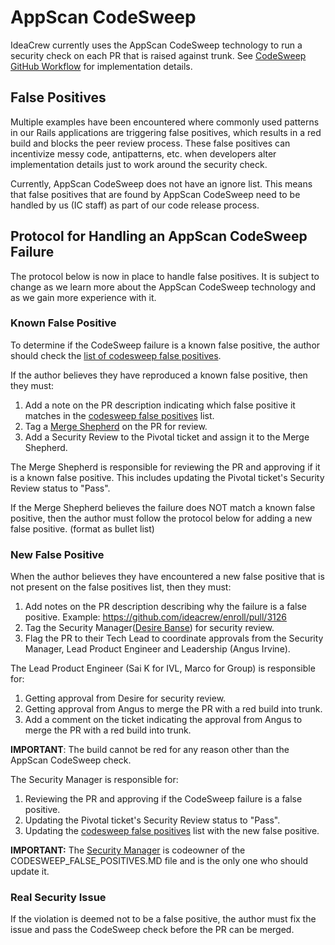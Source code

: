 # AppScan CodeSweep
IdeaCrew currently uses the AppScan CodeSweep technology to run a security check on each PR that is raised against trunk. See [CodeSweep GitHub Workflow](/.github/workflows/codesweep.yml) for implementation details.

## False Positives
Multiple examples have been encountered where commonly used patterns in our Rails applications are triggering false positives, which results in a red build and blocks the peer review process.  These false positives can incentivize messy code, antipatterns, etc. when developers alter implementation details just to work around the security check.

Currently, AppScan CodeSweep does not have an ignore list. This means that false positives that are found by AppScan CodeSweep need to be handled by us (IC staff) as part of our code release process.

## Protocol for Handling an AppScan CodeSweep Failure
The protocol below is now in place to handle false positives.  It is subject to change as we learn more about the AppScan CodeSweep technology and as we gain more experience with it.

### Known False Positive
To determine if the CodeSweep failure is a known false positive, the author should check the [list of codesweep false positives](CODESWEEP_FALSE_POSITIVES.MD).

If the author believes they have reproduced a known false positive, then they must:
1. Add a note on the PR description indicating which false positive it matches in the [codesweep false positives](CODESWEEP_FALSE_POSITIVES.MD) list.
2. Tag a [Merge Shepherd](https://github.com/orgs/ideacrew/teams/merge-shepherds) on the PR for review.
3. Add a Security Review to the Pivotal ticket and assign it to the Merge Shepherd.

The Merge Shepherd is responsible for reviewing the PR  and approving if it is a known false positive. This includes updating the Pivotal ticket's Security Review status to "Pass".  

If the Merge Shepherd believes the failure does NOT match a known false positive, then the author must follow the protocol below for adding a new false positive. (format as bullet list)

### New False Positive
When the author believes they have encountered a new false positive that is not present on the false positives list, then they must:
1. Add notes on the PR description describing why the failure is a false positive. Example: https://github.com/ideacrew/enroll/pull/3126
2. Tag the Security Manager([Desire Banse](https://github.com/desireB)) for security review.
3. Flag the PR to their Tech Lead to coordinate approvals from the Security Manager, Lead Product Engineer and Leadership (Angus Irvine).

The Lead Product Engineer (Sai K for IVL, Marco for Group) is responsible for:
1. Getting approval from Desire for security review.
2. Getting approval from Angus to merge the PR with a red build into trunk.
3. Add a comment on the ticket indicating the approval from Angus to merge the PR with a red build into trunk.

**IMPORTANT**: The build cannot be red for any reason other than the AppScan CodeSweep check.

The Security Manager is responsible for:
1. Reviewing the PR and approving if the CodeSweep failure is a false positive.
2. Updating the Pivotal ticket's Security Review status to "Pass".
3. Updating the [codesweep false positives](CODESWEEP_FALSE_POSITIVES.MD) list with the new false positive.

**IMPORTANT:** The [Security Manager](https://github.com/desireB) is codeowner of the CODESWEEP_FALSE_POSITIVES.MD file and is the only one who should update it.

### Real Security Issue
If the violation is deemed not to be a false positive, the author must fix the issue and pass the CodeSweep check before the PR can be merged.
